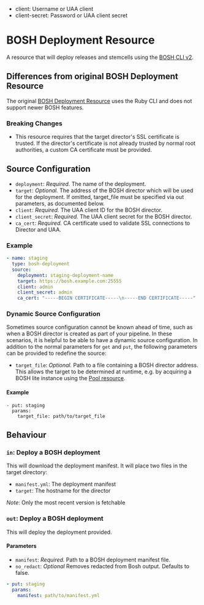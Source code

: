 - client: Username or UAA client
- client-secret: Password or UAA client secret

# BOSH Deployment Resource

A resource that will deploy releases and stemcells using the [BOSH CLI v2](https://bosh.io/docs/cli-v2.html). 

## Differences from original BOSH Deployment Resource

The original [BOSH Deployment Resource](https://github.com/concourse/bosh-deployment-resource)
uses the Ruby CLI and does not support newer BOSH features.

### Breaking Changes

* This resource requires that the target director's SSL certificate is trusted. If the director's certificate is not
 already trusted by normal root authorities, a custom CA certificate must be provided.

## Source Configuration

* `deployment`: *Required.* The name of the deployment.
* `target`: *Optional.* The address of the BOSH director which will be used for the deployment. If omitted, target_file
  must be specified via out parameters, as documented below.
* `client`: *Required.* The UAA client ID for the BOSH director.
* `client_secret`: *Required.* The UAA client secret for the BOSH director.
* `ca_cert`: *Required.* CA certificate used to validate SSL connections to Director and UAA.

### Example

``` yaml
- name: staging
  type: bosh-deployment
  source:
    deployment: staging-deployment-name
    target: https://bosh.example.com:25555
    client: admin
    client_secret: admin
    ca_cert: "-----BEGIN CERTIFICATE-----\n-----END CERTIFICATE-----"
```

### Dynamic Source Configuration

Sometimes source configuration cannot be known ahead of time, such as when a BOSH director is created as part of your
pipeline. In these scenarios, it is helpful to be able to have a dynamic source configuration. In addition to the
normal parameters for `get` and `put`, the following parameters can be provided to redefine the source:

* `target_file`: *Optional.* Path to a file containing a BOSH director address. This allows the target to be determined
  at runtime, e.g. by acquiring a BOSH lite instance using the
  [Pool resource](https://github.com/concourse/pool-resource).

#### Example

```
- put: staging
  params:
    target_file: path/to/target_file
```

## Behaviour

### `in`: Deploy a BOSH deployment

This will download the deployment manifest. It will place two files in the target directory:

- `manifest.yml`: The deployment manifest
- `target`: The hostname for the director

_Note_: Only the most recent version is fetchable

### `out`: Deploy a BOSH deployment

This will deploy the deployment provided.

#### Parameters

* `manifest`: *Required.* Path to a BOSH deployment manifest file.
* `no_redact`: *Optional* Removes redacted from Bosh output. Defaults to false.

``` yaml
- put: staging
  params:
    manifest: path/to/manifest.yml
```